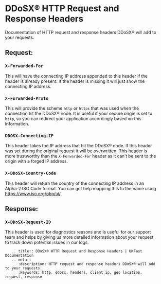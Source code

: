 # DDoSX® HTTP Request and Response Headers

Documentation of HTTP request and response headers DDoSX® will add to your requests.

## Request:

### `X-Forwarded-For`
This will have the connecting IP address appended to this header if the header is already present. If the header is missing it will just show the connecting IP address.

### `X-Forwarded-Proto`
This will provide the scheme `http` or `https` that was used when the connection hit the DDoSX® node. It is useful if your secure origin is set to `http`, so you can redirect your application accordingly based on this information.

### `DDOSX-Connecting-IP`
This header takes the IP address that hit the DDoSX® node. If this header was set during the original request it will be overwritten. This header is more trustworthy than the `X-Forwarded-For` header as it can't be sent to the origin with a forged IP address.

### `X-DDoSX-Country-Code`
This header will return the country of the connecting IP address in an Alpha-2 ISO Code format. You can get help mapping this to the name using https://www.iso.org/obp/ui/.

## Response:

### `X-DDoSX-Request-ID`
This header is used for diagnostics reasons and is useful for our support team and helps by giving us more detailed information about your request to track down potential issues in our logs.


```eval_rst
   .. title:: DDoSX® HTTP Request and Response Headers | UKFast Documentation
   .. meta::
      :description: HTTP request and response headers DDoSX® will add to your requests.
      :keywords: http, ddosx, headers, client ip, geo location, request, response
```